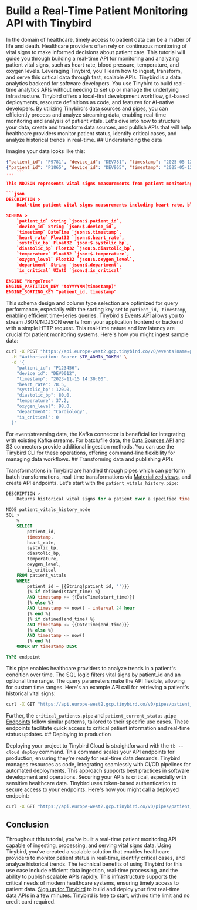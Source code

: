 # Build a Real-Time Patient Monitoring API with Tinybird

In the domain of healthcare, timely access to patient data can be a matter of life and death. Healthcare providers often rely on continuous monitoring of vital signs to make informed decisions about patient care. This tutorial will guide you through building a real-time API for monitoring and analyzing patient vital signs, such as heart rate, blood pressure, temperature, and oxygen levels. Leveraging Tinybird, you'll learn how to ingest, transform, and serve this critical data through fast, scalable APIs. Tinybird is a data analytics backend for software developers. You use Tinybird to build real-time analytics APIs without needing to set up or manage the underlying infrastructure. Tinybird offers a local-first development workflow, git-based deployments, resource definitions as code, and features for AI-native developers. By utilizing Tinybird's data sources and [pipes](https://www.tinybird.co/docs/forward/work-with-data/pipes), you can efficiently process and analyze streaming data, enabling real-time monitoring and analysis of patient vitals. Let's dive into how to structure your data, create and transform data sources, and publish APIs that will help healthcare providers monitor patient status, identify critical cases, and analyze historical trends in real-time. ## Understanding the data

Imagine your data looks like this:

```json
{"patient_id": "P9781", "device_id": "DEV781", "timestamp": "2025-05-12 11:46:29", "heart_rate": 81, "systolic_bp": 131, "diastolic_bp": 81, "temperature": 38.1, "oxygen_level": 91, "department": "Cardiology", "is_critical": 1}
{"patient_id": "P1865", "device_id": "DEV965", "timestamp": "2025-05-12 14:28:25", "heart_rate": 85, "systolic_bp": 135, "diastolic_bp": 85, "temperature": 38.5, "oxygen_level": 95, "department": "ICU", "is_critical": 1}
... ```

This NDJSON represents vital signs measurements from patient monitoring devices. Each record includes a patient identifier, device information, a timestamp, and measurements like heart rate, blood pressure, and temperature. To store this data in Tinybird, you create a data source. Here's how the `patient_vitals.datasource` file might look:

```json
DESCRIPTION >
    Real-time patient vital signs measurements including heart rate, blood pressure, temperature, and oxygen levels

SCHEMA >
    `patient_id` String `json:$.patient_id`,
    `device_id` String `json:$.device_id`,
    `timestamp` DateTime `json:$.timestamp`,
    `heart_rate` Float32 `json:$.heart_rate`,
    `systolic_bp` Float32 `json:$.systolic_bp`,
    `diastolic_bp` Float32 `json:$.diastolic_bp`,
    `temperature` Float32 `json:$.temperature`,
    `oxygen_level` Float32 `json:$.oxygen_level`,
    `department` String `json:$.department`,
    `is_critical` UInt8 `json:$.is_critical`

ENGINE "MergeTree"
ENGINE_PARTITION_KEY "toYYYYMM(timestamp)"
ENGINE_SORTING_KEY "patient_id, timestamp"
```

This schema design and column type selection are optimized for query performance, especially with the sorting key set to `patient_id, timestamp`, enabling efficient time-series queries. Tinybird's [Events API](https://www.tinybird.co/docs/forward/get-data-in/events-api) allows you to stream JSON/NDJSON events from your application frontend or backend with a simple HTTP request. This real-time nature and low latency are crucial for patient monitoring systems. Here's how you might ingest sample data:

```bash
curl -X POST "https://api.europe-west2.gcp.tinybird.co/v0/events?name=patient_vitals" \
  -H "Authorization: Bearer $TB_ADMIN_TOKEN" \
  -d '{
    "patient_id": "P123456",
    "device_id": "DEV0012",
    "timestamp": "2023-11-15 14:30:00",
    "heart_rate": 78.5,
    "systolic_bp": 120.0,
    "diastolic_bp": 80.0,
    "temperature": 37.2,
    "oxygen_level": 98.0,
    "department": "Cardiology",
    "is_critical": 0
  }'
```

For event/streaming data, the Kafka connector is beneficial for integrating with existing Kafka streams. For batch/file data, the [Data Sources API](https://www.tinybird.co/docs/api-reference/datasource-api) and S3 connectors provide additional ingestion methods. You can use the Tinybird CLI for these operations, offering command-line flexibility for managing data workflows. ## Transforming data and publishing APIs

Transformations in Tinybird are handled through pipes which can perform batch transformations, real-time transformations via [Materialized views](https://www.tinybird.co/docs/forward/work-with-data/optimize/materialized-views), and create API endpoints. Let's start with the `patient_vitals_history.pipe`:

```sql
DESCRIPTION >
    Returns historical vital signs for a patient over a specified time range

NODE patient_vitals_history_node
SQL >
    %
    SELECT 
        patient_id,
        timestamp,
        heart_rate,
        systolic_bp,
        diastolic_bp,
        temperature,
        oxygen_level,
        is_critical
    FROM patient_vitals
    WHERE 
        patient_id = {{String(patient_id, '')}}
        {% if defined(start_time) %}
        AND timestamp >= {{DateTime(start_time)}}
        {% else %}
        AND timestamp >= now() - interval 24 hour
        {% end %}
        {% if defined(end_time) %}
        AND timestamp <= {{DateTime(end_time)}}
        {% else %}
        AND timestamp <= now()
        {% end %}
    ORDER BY timestamp DESC

TYPE endpoint
```

This pipe enables healthcare providers to analyze trends in a patient's condition over time. The SQL logic filters vital signs by patient_id and an optional time range. The query parameters make the API flexible, allowing for custom time ranges. Here's an example API call for retrieving a patient's historical vital signs:

```bash
curl -X GET "https://api.europe-west2.gcp.tinybird.co/v0/pipes/patient_vitals_history.json?patient_id=P123456&start_time=2023-11-14%2014:00:00&token=$TB_ADMIN_TOKEN"
```

Further, the `critical_patients.pipe` and `patient_current_status.pipe` [Endpoints](https://www.tinybird.co/docs/forward/work-with-data/publish-data/endpoints) follow similar patterns, tailored to their specific use cases. These endpoints facilitate quick access to critical patient information and real-time status updates. ## Deploying to production

Deploying your project to Tinybird Cloud is straightforward with the `tb --cloud deploy` command. This command scales your API endpoints for production, ensuring they're ready for real-time data demands. Tinybird manages resources as code, integrating seamlessly with CI/CD pipelines for automated deployments. This approach supports best practices in software development and operations. Securing your APIs is critical, especially with sensitive healthcare data. Tinybird uses token-based authentication to secure access to your endpoints. Here's how you might call a deployed endpoint:

```bash
curl -X GET "https://api.europe-west2.gcp.tinybird.co/v0/pipes/patient_current_status.json?patient_id=P123456&token=$TB_PRODUCTION_TOKEN"
```


## Conclusion

Throughout this tutorial, you've built a real-time patient monitoring API capable of ingesting, processing, and serving vital signs data. Using Tinybird, you've created a scalable solution that enables healthcare providers to monitor patient status in real-time, identify critical cases, and analyze historical trends. The technical benefits of using Tinybird for this use case include efficient data ingestion, real-time processing, and the ability to publish scalable APIs rapidly. This infrastructure supports the critical needs of modern healthcare systems, ensuring timely access to patient data. [Sign up for Tinybird](https://cloud.tinybird.co/signup) to build and deploy your first real-time data APIs in a few minutes. Tinybird is free to start, with no time limit and no credit card required.
